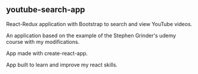 ## youtube-search-app

React-Redux application with Bootstrap to search and view YouTube videos.

An application based on the example of the Stephen Grinder's udemy course with my modifications.

App made with create-react-app.

App built to learn and improve my react skills.

